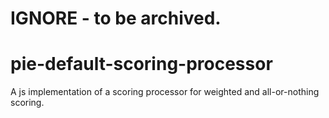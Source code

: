 # IGNORE - to be archived.

# pie-default-scoring-processor

A js implementation of a scoring processor for weighted 
and all-or-nothing scoring. 
